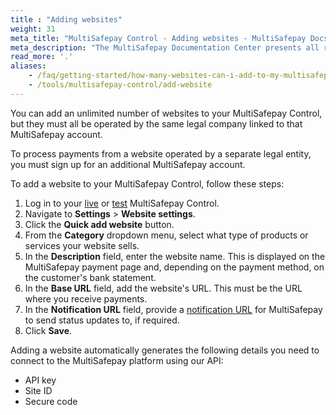 ```yaml
---
title : "Adding websites"
weight: 31
meta_title: "MultiSafepay Control - Adding websites - MultiSafepay Docs"
meta_description: "The MultiSafepay Documentation Center presents all relevant information about our Plugins and API. You can also find support pages for payment methods, tools and general questions as well as the contact details of our Support and Integration Teams."
read_more: '.'
aliases:
    - /faq/getting-started/how-many-websites-can-i-add-to-my-multisafepay-account/
    - /tools/multisafepay-control/add-website
---
```

You can add an unlimited number of websites to your MultiSafepay Control, but they must all be operated by the same legal company linked to that MultiSafepay account.

To process payments from a website operated by a separate legal entity, you must sign up for an additional MultiSafepay account.

To add a website to your MultiSafepay Control, follow these steps:

1. Log in to your [live](https://merchant.multisafepay.com) or [test](https://testmerchant.multisafepay.com) MultiSafepay Control.
2. Navigate to **Settings** > **Website settings**.
3. Click the **Quick add website** button.
4. From the **Category** dropdown menu, select what type of products or services your website sells.
5. In the **Description** field, enter the website name. This is displayed on the MultiSafepay payment page and, depending on the payment method, on the customer's bank statement.
6. In the **Base URL** field, add the website's URL. This must be the URL where you receive payments.
7. In the **Notification URL** field, provide a [notification URL](/faq/api/how-does-the-notification-url-work) for MultiSafepay to send status updates to, if required.
8. Click **Save**.

Adding a website automatically generates the following details you need to connect to the MultiSafepay platform using our API:

- API key
- Site ID
- Secure code



